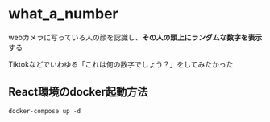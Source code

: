 # what_a_number
webカメラに写っている人の顔を認識し、**その人の頭上にランダムな数字を表示**する

Tiktokなどでいわゆる「これは何の数字でしょう？」をしてみたかった

## React環境のdocker起動方法
```
docker-compose up -d
```

